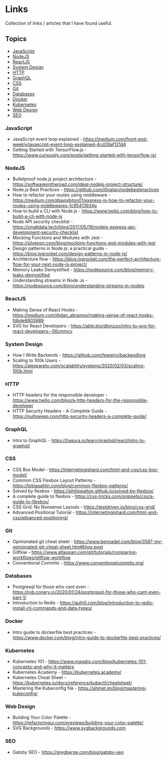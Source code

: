 # Links

Collection of links / articles that I have found useful.

## Topics
  - [JavaScript](#javascript)
  - [NodeJS](#nodejs)
  - [ReactJS](#reactjs)
  - [System Design](#system-design)
  - [HTTP](#http)
  - [GraphQL](#graphql)
  - [CSS](#css)
  - [Git](#git)
  - [Databases](#databases)
  - [Docker](#docker)
  - [Kubernetes](#kubernetes)
  - [Web Design](#web-design)
  - [SEO](#seo)


### JavaScript
* JavaScript event loop explained - https://medium.com/front-end-weekly/javascript-event-loop-explained-4cd26af121d4
* Getting Started with TensorFlow.js - https://www.curiousily.com/posts/getting-started-with-tensorflow-js/

### NodeJS
* Bulletproof node.js project architecture - https://softwareontheroad.com/ideal-nodejs-project-structure/
* Node.js Best Practices - https://github.com/i0natan/nodebestpractices
* How to refactor your routes using middleware - https://medium.com/@avivbiton01/express-js-how-to-refactor-your-routes-using-middlewares-1c95413934e
* How to build a CLI with Node.js - https://www.twilio.com/blog/how-to-build-a-cli-with-node-js
* Node API security checklist - https://smalldata.tech/blog/2017/05/19/nodejs-express-api-development-security-checklist
* Mocking Functions and Modules with Jest - https://silvenon.com/blog/mocking-functions-and-modules-with-jest
* Design patterns in Node.js: a practical guide - https://blog.logrocket.com/design-patterns-in-node-js/
* Architecture flow - https://blog.logrocket.com/the-perfect-architecture-flow-for-your-next-node-js-project/
* Memory Leaks Demystified - https://nodesource.com/blog/memory-leaks-demystified
* Understanding streams in Node Js - https://nodesource.com/blog/understanding-streams-in-nodejs


### ReactJS
* Making Sense of React Hooks - https://medium.com/@dan_abramov/making-sense-of-react-hooks-fdbde8803889
* SVG for React Developers - https://able.bio/dbmzzo/intro-to-svg-for-react-developers--56cmmcy

### System Design
* How I Write Backends - https://github.com/fpereiro/backendlore
* Scaling to 100k Users - https://alexpareto.com/scalability/systems/2020/02/03/scaling-100k.html

### HTTP
* HTTP headers for the responsible developer - https://www.twilio.com/blog/a-http-headers-for-the-responsible-developer
* HTTP Security Headers - A Complete Guide - https://nullsweep.com/http-security-headers-a-complete-guide/

### GraphQL
* Intro to GraphQL - https://hasura.io/learn/graphql/react/intro-to-graphql/

### CSS
* CSS Box Model - https://internetingishard.com/html-and-css/css-box-model/
* Common CSS Flexbox Layout Patterns - https://tobiasahlin.com/blog/common-flexbox-patterns/
* Solved by flexbox - https://philipwalton.github.io/solved-by-flexbox/
* A complete guide to flexbox - https://css-tricks.com/snippets/css/a-guide-to-flexbox/
* CSS Grid: No Nonsense Layouts - https://testdriven.io/blog/css-grid/
* Advanced Positional Tutorial - https://internetingishard.com/html-and-css/advanced-positioning/

### Git
* Opinionated git cheat sheet - https://www.bennadel.com/blog/3587-my-opinionated-git-cheat-sheet.htm#blog-post
* Gitflow - https://www.atlassian.com/git/tutorials/comparing-workflows/gitflow-workflow
* Conventional Commits - https://www.conventionalcommits.org/

### Databases
* Postgresql for those who cant even - https://rob.conery.io/2020/01/24/postgresql-for-those-who-cant-even-part-1/
* Introduction to Redis - https://auth0.com/blog/introduction-to-redis-install-cli-commands-and-data-types/

### Docker
* Intro guide to dockerfile best practices - https://www.docker.com/blog/intro-guide-to-dockerfile-best-practices/

### Kubernetes
* Kubernetes 101 - https://www.magalix.com/blog/kubernetes-101-concepts-and-why-it-matters
* Kubernetes Academy - https://kubernetes.academy/
* Kubernetes Cheat Sheet - https://kubernetes.io/docs/reference/kubectl/cheatsheet/
* Mastering the Kubeconfig file - https://ahmet.im/blog/mastering-kubeconfig/

### Web Design
* Building Your Color Palette - https://refactoringui.com/previews/building-your-color-palette/
* SVG Backgrounds - https://www.svgbackgrounds.com

### SEO
* Gatsby SEO - https://gregberge.com/blog/gatsby-seo
